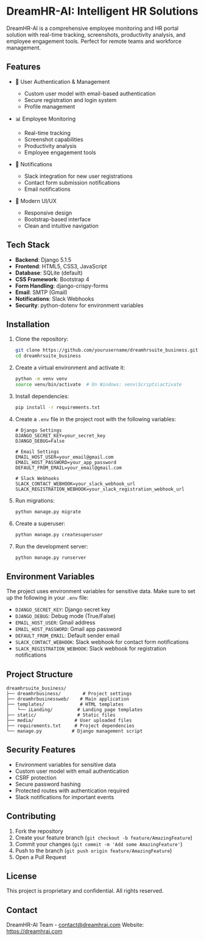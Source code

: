 # DreamHR-AI: Intelligent HR Solutions

DreamHR-AI is a comprehensive employee monitoring and HR portal solution with real-time tracking, screenshots, productivity analysis, and employee engagement tools. Perfect for remote teams and workforce management.

## Features

- 👥 User Authentication & Management
  - Custom user model with email-based authentication
  - Secure registration and login system
  - Profile management

- 📊 Employee Monitoring
  - Real-time tracking
  - Screenshot capabilities
  - Productivity analysis
  - Employee engagement tools

- 🔔 Notifications
  - Slack integration for new user registrations
  - Contact form submission notifications
  - Email notifications

- 🎨 Modern UI/UX
  - Responsive design
  - Bootstrap-based interface
  - Clean and intuitive navigation

## Tech Stack

- **Backend**: Django 5.1.5
- **Frontend**: HTML5, CSS3, JavaScript
- **Database**: SQLite (default)
- **CSS Framework**: Bootstrap 4
- **Form Handling**: django-crispy-forms
- **Email**: SMTP (Gmail)
- **Notifications**: Slack Webhooks
- **Security**: python-dotenv for environment variables

## Installation

1. Clone the repository:
   ```bash
   git clone https://github.com/yourusername/dreamhrsuite_business.git
   cd dreamhrsuite_business
   ```

2. Create a virtual environment and activate it:
   ```bash
   python -m venv venv
   source venv/bin/activate  # On Windows: venv\Scripts\activate
   ```

3. Install dependencies:
   ```bash
   pip install -r requirements.txt
   ```

4. Create a `.env` file in the project root with the following variables:
   ```env
   # Django Settings
   DJANGO_SECRET_KEY=your_secret_key
   DJANGO_DEBUG=False

   # Email Settings
   EMAIL_HOST_USER=your_email@gmail.com
   EMAIL_HOST_PASSWORD=your_app_password
   DEFAULT_FROM_EMAIL=your_email@gmail.com

   # Slack Webhooks
   SLACK_CONTACT_WEBHOOK=your_slack_webhook_url
   SLACK_REGISTRATION_WEBHOOK=your_slack_registration_webhook_url
   ```

5. Run migrations:
   ```bash
   python manage.py migrate
   ```

6. Create a superuser:
   ```bash
   python manage.py createsuperuser
   ```

7. Run the development server:
   ```bash
   python manage.py runserver
   ```

## Environment Variables

The project uses environment variables for sensitive data. Make sure to set up the following in your `.env` file:

- `DJANGO_SECRET_KEY`: Django secret key
- `DJANGO_DEBUG`: Debug mode (True/False)
- `EMAIL_HOST_USER`: Gmail address
- `EMAIL_HOST_PASSWORD`: Gmail app password
- `DEFAULT_FROM_EMAIL`: Default sender email
- `SLACK_CONTACT_WEBHOOK`: Slack webhook for contact form notifications
- `SLACK_REGISTRATION_WEBHOOK`: Slack webhook for registration notifications

## Project Structure

```
dreamhrsuite_business/
├── dreamhrbusiness/        # Project settings
├── dreamhrbusinessweb/    # Main application
├── templates/             # HTML templates
│   └── iLanding/         # Landing page templates
├── static/               # Static files
├── media/               # User uploaded files
├── requirements.txt     # Project dependencies
└── manage.py           # Django management script
```

## Security Features

- Environment variables for sensitive data
- Custom user model with email authentication
- CSRF protection
- Secure password hashing
- Protected routes with authentication required
- Slack notifications for important events

## Contributing

1. Fork the repository
2. Create your feature branch (`git checkout -b feature/AmazingFeature`)
3. Commit your changes (`git commit -m 'Add some AmazingFeature'`)
4. Push to the branch (`git push origin feature/AmazingFeature`)
5. Open a Pull Request

## License

This project is proprietary and confidential. All rights reserved.

## Contact

DreamHR-AI Team - contact@dreamhrai.com
Website: https://dreamhrai.com

